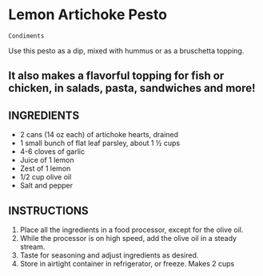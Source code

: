 # Lemon Artichoke Pesto

`Condiments`

Use this pesto as a dip, mixed with hummus or as a bruschetta topping.

## It also makes a flavorful topping for fish or chicken, in salads, pasta, sandwiches and more!

## INGREDIENTS

- 2 cans (14 oz each) of artichoke hearts, drained
- 1 small bunch of flat leaf parsley, about 1 ½ cups
- 4-6 cloves of garlic
- Juice of 1 lemon
- Zest of 1 lemon
- 1/2 cup olive oil
- Salt and pepper

## INSTRUCTIONS

1. Place all the ingredients in a food processor, except for the olive oil.
2. While the processor is on high speed, add the olive oil in a steady stream.
3. Taste for seasoning and adjust ingredients as desired.
4. Store in airtight container in refrigerator, or freeze. Makes 2 cups
